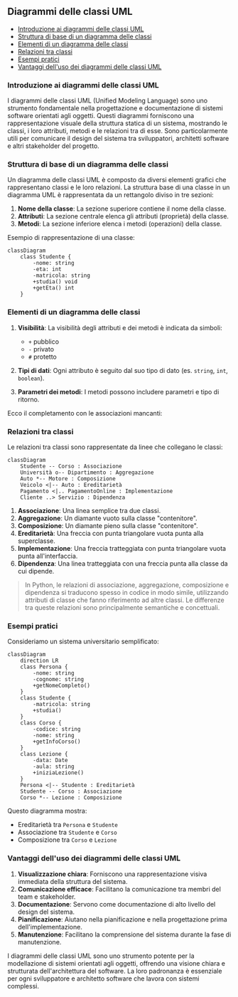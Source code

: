 ## Diagrammi delle classi UML <!-- omit in toc -->

- [Introduzione ai diagrammi delle classi UML](#introduzione-ai-diagrammi-delle-classi-uml)
- [Struttura di base di un diagramma delle classi](#struttura-di-base-di-un-diagramma-delle-classi)
- [Elementi di un diagramma delle classi](#elementi-di-un-diagramma-delle-classi)
- [Relazioni tra classi](#relazioni-tra-classi)
- [Esempi pratici](#esempi-pratici)
- [Vantaggi dell'uso dei diagrammi delle classi UML](#vantaggi-delluso-dei-diagrammi-delle-classi-uml)

### Introduzione ai diagrammi delle classi UML

I diagrammi delle classi UML (Unified Modeling Language) sono uno strumento fondamentale nella progettazione e documentazione di sistemi software orientati agli oggetti. Questi diagrammi forniscono una rappresentazione visuale della struttura statica di un sistema, mostrando le classi, i loro attributi, metodi e le relazioni tra di esse. Sono particolarmente utili per comunicare il design del sistema tra sviluppatori, architetti software e altri stakeholder del progetto.

### Struttura di base di un diagramma delle classi

Un diagramma delle classi UML è composto da diversi elementi grafici che rappresentano classi e le loro relazioni. La struttura base di una classe in un diagramma UML è rappresentata da un rettangolo diviso in tre sezioni:

1. **Nome della classe**: La sezione superiore contiene il nome della classe.
2. **Attributi**: La sezione centrale elenca gli attributi (proprietà) della classe.
3. **Metodi**: La sezione inferiore elenca i metodi (operazioni) della classe.

Esempio di rappresentazione di una classe:

```mermaid
classDiagram
    class Studente {
        -nome: string
        -eta: int
        -matricola: string
        +studia() void
        +getEta() int
    }
```

### Elementi di un diagramma delle classi

1. **Visibilità**: La visibilità degli attributi e dei metodi è indicata da simboli:
   - `+` pubblico
   - `-` privato
   - `#` protetto

2. **Tipi di dati**: Ogni attributo è seguito dal suo tipo di dato (es. `string`, `int`, `boolean`).

3. **Parametri dei metodi**: I metodi possono includere parametri e tipo di ritorno.

Ecco il completamento con le associazioni mancanti:

### Relazioni tra classi

Le relazioni tra classi sono rappresentate da linee che collegano le classi:

```mermaid
classDiagram
    Studente -- Corso : Associazione
    Università o-- Dipartimento : Aggregazione
    Auto *-- Motore : Composizione
    Veicolo <|-- Auto : Ereditarietà
    Pagamento <|.. PagamentoOnline : Implementazione
    Cliente ..> Servizio : Dipendenza
```

1. **Associazione**: Una linea semplice tra due classi.
2. **Aggregazione**: Un diamante vuoto sulla classe "contenitore".
3. **Composizione**: Un diamante pieno sulla classe "contenitore".
4. **Ereditarietà**: Una freccia con punta triangolare vuota punta alla superclasse.
5. **Implementazione**: Una freccia tratteggiata con punta triangolare vuota punta all'interfaccia.
6. **Dipendenza**: Una linea tratteggiata con una freccia punta alla classe da cui dipende.

> In Python, le relazioni di associazione, aggregazione, composizione e dipendenza si traducono spesso in codice in modo simile, utilizzando attributi di classe che fanno riferimento ad altre classi. Le differenze tra queste relazioni sono principalmente semantiche e concettuali.

### Esempi pratici

Consideriamo un sistema universitario semplificato:

```mermaid
classDiagram
    direction LR
    class Persona {
        -nome: string
        -cognome: string
        +getNomeCompleto()
    }
    class Studente {
        -matricola: string
        +studia()
    }
    class Corso {
        -codice: string
        -nome: string
        +getInfoCorso()
    }
    class Lezione {
        -data: Date
        -aula: string
        +iniziaLezione()
    }
    Persona <|-- Studente : Ereditarietà
    Studente -- Corso : Associazione
    Corso *-- Lezione : Composizione

```

Questo diagramma mostra:
- Ereditarietà tra `Persona` e `Studente`
- Associazione tra `Studente` e `Corso`
- Composizione tra `Corso` e `Lezione`

### Vantaggi dell'uso dei diagrammi delle classi UML

1. **Visualizzazione chiara**: Forniscono una rappresentazione visiva immediata della struttura del sistema.
2. **Comunicazione efficace**: Facilitano la comunicazione tra membri del team e stakeholder.
3. **Documentazione**: Servono come documentazione di alto livello del design del sistema.
4. **Pianificazione**: Aiutano nella pianificazione e nella progettazione prima dell'implementazione.
5. **Manutenzione**: Facilitano la comprensione del sistema durante la fase di manutenzione.

I diagrammi delle classi UML sono uno strumento potente per la modellazione di sistemi orientati agli oggetti, offrendo una visione chiara e strutturata dell'architettura del software. La loro padronanza è essenziale per ogni sviluppatore e architetto software che lavora con sistemi complessi.
